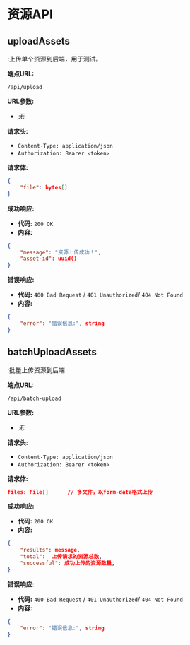 # 资源API
## uploadAssets <Badge type="tip" text="POST" /> <Badge type="warning" text="测试" />
:上传单个资源到后端，用于测试。

**端点URL:**
```url
/api/upload
```
**URL参数:**
- *无*

**请求头:**
- `Content-Type: application/json`
- `Authorization: Bearer <token>`

**请求体:**
```json
{
    "file": bytes[]
}
```

**成功响应:**
- **代码:** `200 OK`
- **内容:**
```json
{
    "message": "资源上传成功！",
    "asset-id": uuid()
}
```

**错误响应:**
- **代码:** `400 Bad Request` / `401 Unauthorized`/ `404 Not Found`
- **内容:**
```json
{
    "error": "错误信息:", string
}
```

## batchUploadAssets <Badge type="tip" text="POST" />
:批量上传资源到后端

**端点URL:**
```url
/api/batch-upload
```
**URL参数:**
- *无*

**请求头:**
- `Content-Type: application/json`
- `Authorization: Bearer <token>`

**请求体:**
```json
files: File[]      // 多文件，以form-data格式上传
```

**成功响应:**
- **代码:** `200 OK`
- **内容:**
```json
{
    "results": message,
    "total":  上传请求的资源总数,
    "successful": 成功上传的资源数量,
}
```

**错误响应:**
- **代码:** `400 Bad Request` / `401 Unauthorized`/ `404 Not Found`
- **内容:**
```json
{
    "error": "错误信息:", string
}
```